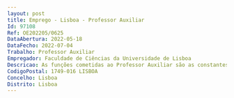 ```yaml
--- 
layout: post
title: Emprego - Lisboa - Professor Auxiliar
Id: 97108
Ref: OE202205/0625
DataAbertura: 2022-05-18
DataFecho: 2022-07-04
Trabalho: Professor Auxiliar
Empregador: Faculdade de Ciências da Universidade de Lisboa
Descricao: As funções cometidas ao Professor Auxiliar são as constantes do artigo 4.º e n.º 3 do artigo 5.º do Estatuto da Carreira Docente Universitária (ECDU), aprovado pelo Decreto Lei n.º 448 79, de 13 de novembro, com a redação dada pelo Decreto Lei n.º 205 2009, de 31 de agosto, normativo posteriormente alterado pela Lei n.º 8 2010, de 13 de maio.
CodigoPostal: 1749-016 LISBOA
Concelho: Lisboa
Distrito: Lisboa
--- 
```

